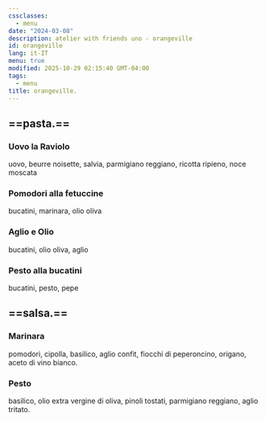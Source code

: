 ```yaml
---
cssclasses:
  - menu
date: "2024-03-08"
description: atelier with friends uno - orangeville
id: orangeville
lang: it-IT
menu: true
modified: 2025-10-29 02:15:40 GMT-04:00
tags:
  - menu
title: orangeville.
---
```


## ==pasta.==

### Uovo la Raviolo

uovo, beurre noisette, salvia, parmigiano reggiano, ricotta ripieno, noce moscata

<!-- sage, brown butter, parmigiano reggiano, ricotta, nutmeg -->

### Pomodori alla fetuccine

bucatini, marinara, olio oliva

### Aglio e Olio

bucatini, olio oliva, aglio

### Pesto alla bucatini

bucatini, pesto, pepe

## ==salsa.==

### Marinara

pomodori, cipolla, basilico, aglio confit, fiocchi di peperoncino, origano, aceto di vino bianco.

<!-- san marzano tomatoes, onion, basil, garlic confit, chilli flakes, oregano, white wine vinegar -->

### Pesto

basilico, olio extra vergine di oliva, pinoli tostati, parmigiano reggiano, aglio tritato.

<!-- basil, extra virgin olive oil, toasted pine nuts, parmigiano reggiano, minced garlic -->
